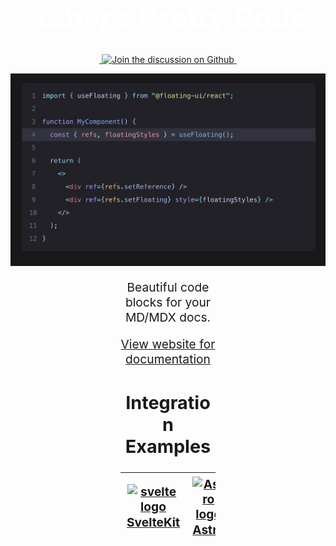 <div style="align:center;text-align:center;">

<h1 align="center" style="font-size: 2.8rem; font-weight: 900; color: white;">Rehype Pretty Code</h1>

<a href="https://npmjs.com/package/rehype-pretty-code" target="\_parent">
  <img alt="" src="https://img.shields.io/npm/dm/rehype-pretty-code.svg" />
</a>
<a href="https://github.com/rehype-pretty/rehype-pretty-code/discussions">
  <img alt="Join the discussion on Github" src="https://img.shields.io/badge/Github%20Discussions%20%26%20Support-Chat%20now!-blue" />
</a>
<a href="https://github.com/rehype-pretty/rehype-pretty-code" target="\_parent">
  <img alt="" src="https://img.shields.io/github/stars/rehype-pretty/rehype-pretty-code.svg?style=social&label=Star" />
</a>

<p align="center">
  <a href="https://rehype-pretty.pages.dev" target="_blank" rel="noopener noreferrer">
    <img width="750" src="./.github/images/screenshot.png" alt="screenshot" />
  </a>
</p>

<div align="center" style="font-size: 1.2rem; margin-left: auto;
            margin-right: auto;
            width: 30%">

Beautiful code blocks for your MD/MDX docs.

[View website for documentation](https://rehype-pretty.pages.dev)

## Integration Examples

| <a href="https://github.com/rehype-pretty/rehype-pretty-code/tree/master/examples/sveltekit"><img src="https://api.iconify.design/vscode-icons:file-type-svelte.svg" alt="svelte logo" width="100" style="padding:1px;" /> <br/> [SvelteKit](./examples/sveltekit)</a> | <a href="https://github.com/rehype-pretty/rehype-pretty-code/tree/master/examples/astro"><img src="https://api.iconify.design/vscode-icons:file-type-astro.svg" alt="Astro logo" width="100" style="padding:1px;" /><br/> [Astro](./examples/astro)</a> | <a href="https://github.com/rehype-pretty/rehype-pretty-code/tree/master/examples/cdn/index.html"><img src="https://api.iconify.design/vscode-icons:file-type-html.svg" alt="html logo" width="100" style="padding:1px;" /><br/> [CDN](./examples/cdn/index.html)</a> | <a href="https://github.com/rehype-pretty/rehype-pretty-code/tree/master/website"><img src="https://api.iconify.design/devicon:nextjs.svg" alt="html logo" width="100" style="padding:1px;" /><br/> [Next.js](./website)</a> |
|---|---|---|---|

</div>
